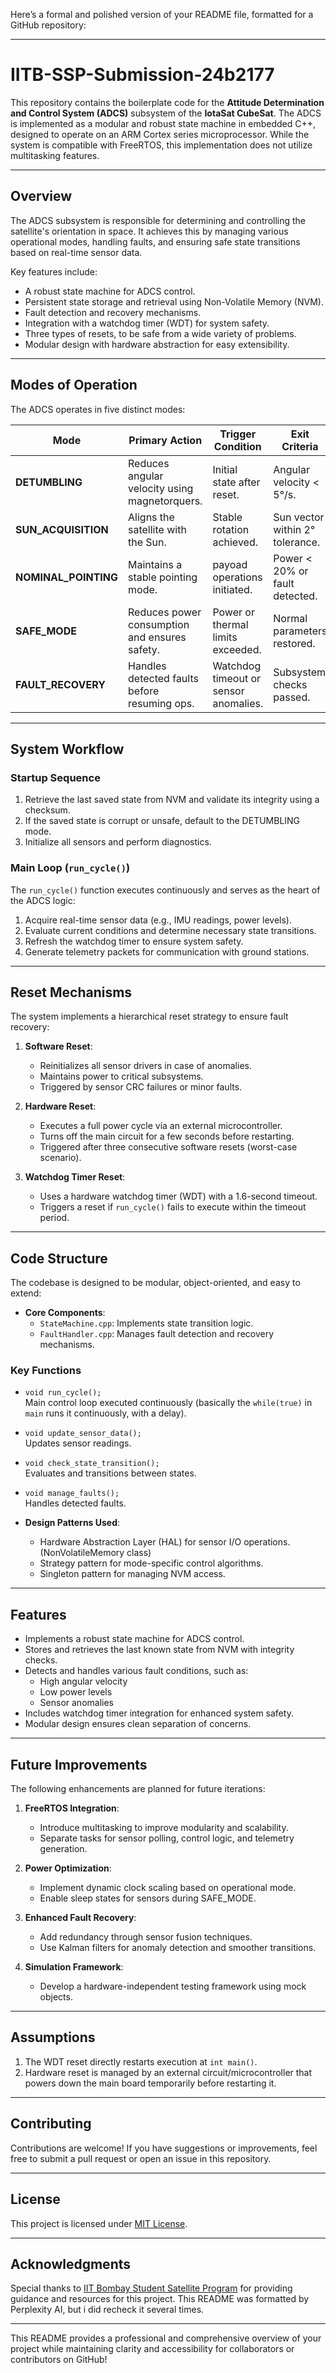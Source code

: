 Here’s a formal and polished version of your README file, formatted for a GitHub repository:

---

# IITB-SSP-Submission-24b2177

This repository contains the boilerplate code for the **Attitude Determination and Control System (ADCS)** subsystem of the **IotaSat CubeSat**. The ADCS is implemented as a modular and robust state machine in embedded C++, designed to operate on an ARM Cortex series microprocessor. While the system is compatible with FreeRTOS, this implementation does not utilize multitasking features.

---

## Overview

The ADCS subsystem is responsible for determining and controlling the satellite's orientation in space. It achieves this by managing various operational modes, handling faults, and ensuring safe state transitions based on real-time sensor data.

Key features include:
- A robust state machine for ADCS control.
- Persistent state storage and retrieval using Non-Volatile Memory (NVM).
- Fault detection and recovery mechanisms.
- Integration with a watchdog timer (WDT) for system safety.
- Three types of resets, to be safe from a wide variety of problems.
- Modular design with hardware abstraction for easy extensibility.

---

## Modes of Operation

The ADCS operates in five distinct modes:

| **Mode**             | **Primary Action**                              | **Trigger Condition**                  | **Exit Criteria**                        |
|-----------------------|------------------------------------------------|----------------------------------------|------------------------------------------|
| **DETUMBLING**        | Reduces angular velocity using magnetorquers.  | Initial state after reset.             | Angular velocity < 5°/s.                 |
| **SUN_ACQUISITION**   | Aligns the satellite with the Sun.             | Stable rotation achieved.              | Sun vector within 2° tolerance.          |
| **NOMINAL_POINTING**  | Maintains a stable pointing mode.              | payoad operations initiated.          | Power < 20% or fault detected.           |
| **SAFE_MODE**         | Reduces power consumption and ensures safety.  | Power or thermal limits exceeded.      | Normal parameters restored.              |
| **FAULT_RECOVERY**    | Handles detected faults before resuming ops.   | Watchdog timeout or sensor anomalies.  | Subsystem checks passed.                 |

---

## System Workflow

### Startup Sequence
1. Retrieve the last saved state from NVM and validate its integrity using a checksum.
2. If the saved state is corrupt or unsafe, default to the DETUMBLING mode.
3. Initialize all sensors and perform diagnostics.

### Main Loop (`run_cycle()`)
The `run_cycle()` function executes continuously and serves as the heart of the ADCS logic:
1. Acquire real-time sensor data (e.g., IMU readings, power levels).
2. Evaluate current conditions and determine necessary state transitions.
3. Refresh the watchdog timer to ensure system safety.
4. Generate telemetry packets for communication with ground stations.

---

## Reset Mechanisms

The system implements a hierarchical reset strategy to ensure fault recovery:

1. **Software Reset**:
   - Reinitializes all sensor drivers in case of anomalies.
   - Maintains power to critical subsystems.
   - Triggered by sensor CRC failures or minor faults.

2. **Hardware Reset**:
   - Executes a full power cycle via an external microcontroller.
   - Turns off the main circuit for a few seconds before restarting.
   - Triggered after three consecutive software resets (worst-case scenario).

3. **Watchdog Timer Reset**:
   - Uses a hardware watchdog timer (WDT) with a 1.6-second timeout.
   - Triggers a reset if `run_cycle()` fails to execute within the timeout period.

---

## Code Structure

The codebase is designed to be modular, object-oriented, and easy to extend:

- **Core Components**:
  - `StateMachine.cpp`: Implements state transition logic.
  - `FaultHandler.cpp`: Manages fault detection and recovery mechanisms.

### Key Functions
- `void run_cycle();`  
  Main control loop executed continuously (basically the `while(true)` in `main` runs it continuously, with a delay).
- `void update_sensor_data();`  
  Updates sensor readings.
- `void check_state_transition();`  
  Evaluates and transitions between states.
- `void manage_faults();`  
  Handles detected faults.


- **Design Patterns Used**:
  - Hardware Abstraction Layer (HAL) for sensor I/O operations.(NonVolatileMemory class)
  - Strategy pattern for mode-specific control algorithms.
  - Singleton pattern for managing NVM access.

---

## Features

- Implements a robust state machine for ADCS control.
- Stores and retrieves the last known state from NVM with integrity checks.
- Detects and handles various fault conditions, such as:
  - High angular velocity
  - Low power levels
  - Sensor anomalies
- Includes watchdog timer integration for enhanced system safety.
- Modular design ensures clean separation of concerns.

---

## Future Improvements

The following enhancements are planned for future iterations:

1. **FreeRTOS Integration**:
   - Introduce multitasking to improve modularity and scalability.
   - Separate tasks for sensor polling, control logic, and telemetry generation.

2. **Power Optimization**:
   - Implement dynamic clock scaling based on operational mode.
   - Enable sleep states for sensors during SAFE_MODE.

3. **Enhanced Fault Recovery**:
   - Add redundancy through sensor fusion techniques.
   - Use Kalman filters for anomaly detection and smoother transitions.

4. **Simulation Framework**:
   - Develop a hardware-independent testing framework using mock objects.

---

## Assumptions

1. The WDT reset directly restarts execution at `int main()`.
2. Hardware reset is managed by an external circuit/microcontroller that powers down the main board temporarily before restarting it.

---

## Contributing

Contributions are welcome! If you have suggestions or improvements, feel free to submit a pull request or open an issue in this repository.

---

## License

This project is licensed under [MIT License](LICENSE).

---

## Acknowledgments

Special thanks to [IIT Bombay Student Satellite Program](https://www.aero.iitb.ac.in/satlab/) for providing guidance and resources for this project.
This README was formatted by Perplexity AI, but i did recheck it several times. 

--- 

This README provides a professional and comprehensive overview of your project while maintaining clarity and accessibility for collaborators or contributors on GitHub!
